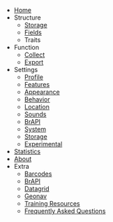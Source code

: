 * [Home](/)
* Structure
  * [Storage](storage.md)
  * [Fields](fields.md)
  * Traits
* Function
  * [Collect](collect.md)
  * [Export](export.md)
* Settings
  * [Profile](settings-profile.md)
  * [Features](settings-features.md)
  * [Appearance](settings-appearance.md)
  * [Behavior](settings-behavior.md)
  * [Location](settings-location.md)
  * [Sounds](settings-sounds.md)
  * [BrAPI](settings-brapi.md)
  * [System](settings-system.md)
  * [Storage](settings-storage.md)
  * [Experimental](settings-experimental.md)
* [Statistics](statistics.md)
* [About](about.md)
* Extra
  * [Barcodes](barcodes.md)
  * [BrAPI](brapi.md)
  * [Datagrid](datagrid.md)
  * [Geonav](geonav.md)
  * [Training Resources](training-resources.md)
  * [Frequently Asked Questions](faq.md)
